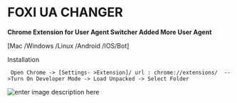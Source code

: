 # FOXI UA CHANGER

**Chrome Extension for User Agent Switcher
Added More User Agent** 

[Mac /Windows /Linux /Android /IOS/Bot]

Installation

   ` Open Chrome -> [Settings- >Extension]/ url : chrome://extensions/ 
-->Turn On Developer Mode -> Load Unpacked -> Select Folder`



![enter image description 
here](https://img.shields.io/badge/Developed-Foxiton-green)

